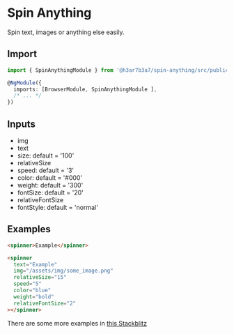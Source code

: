 # Spin Anything

Spin text, images or anything else easily.

## Import

```typescript
import { SpinAnythingModule } from '@h3ar7b3a7/spin-anything/src/public-api';

@NgModule({
  imports: [BrowserModule, SpinAnythingModule ],
  /* ... */
})
```

## Inputs

- img
- text
- size: default = '100'
- relativeSize
- speed: default = '3'
- color: default = '#000'
- weight: default = '300'
- fontSize: default = '20'
- relativeFontSize
- fontStyle: default = 'normal'

## Examples

```html
<spinner>Example</spinner>
```

```html
<spinner
  text="Example"
  img="/assets/img/some_image.png"
  relativeSize="15"
  speed="5"
  color="blue"
  weight="bold"
  relativeFontSize="2"
></spinner>
```

There are some more examples in [this Stackblitz](https://stackblitz.com/edit/angular-ivy-mxj7mi?file=src/app/app.component.html)
